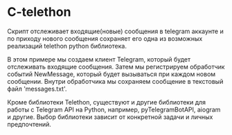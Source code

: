 # C-telethon
Cкрипт отслеживает входящие(новые) сообщения в telegram аккаунте и по приходу нового сообщения сохраняет его одна из возможных реализаций telethon python библиотека.

В этом примере мы создаем клиент Telegram, который будет отслеживать входящие сообщения. Затем мы регистрируем обработчик событий NewMessage, который будет вызываться при каждом новом сообщении. Внутри обработчика мы сохраняем сообщение в текстовый файл 'messages.txt'.

Кроме библиотеки Telethon, существуют и другие библиотеки для работы с Telegram API на Python, например, pyTelegramBotAPI, aiogram и другие. Выбор библиотеки зависит от конкретной задачи и личных предпочтений.
